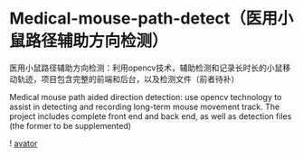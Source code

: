 # Medical-mouse-path-detect（医用小鼠路径辅助方向检测）
医用小鼠路径辅助方向检测：利用opencv技术，辅助检测和记录长时长的小鼠移动轨迹，项目包含完整的前端和后台，以及检测文件（前者待补）  

Medical mouse path aided direction detection: use opencv technology to assist in detecting and recording long-term mouse movement track. The project includes complete front end and back end, as well as detection files (the former to be supplemented)

! [avator](https://github.com/zlq777/Medical-mouse-path-detect/blob/main/mic1.jpg)
